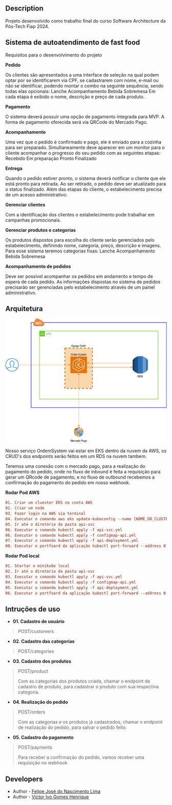## Description

Projeto desenvolvido como trabalho final do curso Software Architecture da Pós-Tech Fiap 2024.

## Sistema de autoatendimento de fast food

Requisitos para o desenvolvimento do projeto

**Pedido**

Os clientes são apresentados a uma interface de seleção na qual podem optar por se identificarem via CPF, se cadastrarem com nome, e-mail ou não se identificar, podendo montar o combo na seguinte sequência, sendo todas elas opcionais: Lanche Acompanhamento Bebida Sobremesa Em cada etapa é exibido o nome, descrição e preço de cada produto.

**Pagamento**

O sistema deverá possuir uma opção de pagamento integrada para MVP. A forma de pagamento oferecida será via QRCode do Mercado Pago.

**Acompanhamento**

Uma vez que o pedido é confirmado e pago, ele é enviado para a cozinha para ser preparado. Simultaneamente deve aparecer em um monitor para o cliente acompanhar o progresso do seu pedido com as seguintes etapas: Recebido Em preparação Pronto Finalizado

**Entrega**

Quando o pedido estiver pronto, o sistema deverá notificar o cliente que ele está pronto para retirada. Ao ser retirado, o pedido deve ser atualizado para o status finalizado. Além das etapas do cliente, o estabelecimento precisa de um acesso administrativo:

**Gerenciar clientes**

Com a identificação dos clientes o estabelecimento pode trabalhar em campanhas promocionais.

**Gerenciar produtos e categorias**

Os produtos dispostos para escolha do cliente serão gerenciados pelo estabelecimento, definindo nome, categoria, preço, descrição e imagens. Para esse sistema teremos categorias fixas: Lanche Acompanhamento Bebida Sobremesa

**Acompanhamento de pedidos**

Deve ser possível acompanhar os pedidos em andamento e tempo de espera de cada pedido. As informações dispostas no sistema de pedidos precisarão ser gerenciadas pelo estabelecimento através de um painel administrativo.

## Arquitetura
![arquitetura](/arquitetura.png)

Nosso serviço OrdemSystem vai estar em EKS dentro da nuvem da AWS, os CRUD's dos endpoints serão feitos em um RDS na nuvem tambem.

Teremos uma conexão com o mercado pago, para a realização do pagamento do pedido, onde no fluxo de inbound é feita a requisição para gerar um QRcode de pagamento, e no fluxo de outbound recebemos a confirmação do pagamento do pedido em nosso webhook.

**Rodar Pod AWS**
```diff
01. Criar um cluester EKS na conta AWS
02. Criar um node
03. Fazer login na AWS via terminal
04. Executar o comando aws eks update-kubeconfig --name [NOME_DO_CLUSTER]
05. Ir até o diretório da pasta api-svc
06. Executar o comando kubectl apply -f api-svc.yml
06. Executar o comando kubectl apply -f configmap-api.yml
07. Executar o comando kubectl apply -f api-deployment.yml
08. Executar o portfoard da aplicação kubectl port-forward --address 0.0.0.0 api-deployment-76c6d54dcf-qrnjc 80:3000
```
**Rodar Pod local**
```diff
01. Startar o minikube local
02. Ir até o diretório da pasta api-svc
03. Executar o comando kubectl apply -f api-svc.yml
04. Executar o comando kubectl apply -f configmap-api.yml
05. Executar o comando kubectl apply -f api-deployment.yml
06. Executar o portfoard da aplicação kubectl port-forward --address 0.0.0.0 api-deployment-76c6d54dcf-qrnjc 80:3000
```
## Intruções de uso

* **01. Cadastro de usuário**
>POST/customers

* **02. Cadastro das categorias**
>POST/categories 

* **03. Cadastro dos produtos**
> POST/product
>
>Com as categorias dos produtos criada, chamar o endpoint de cadastro de produto, para cadastrar o produto com sua respectiva categoria.

* **04. Realização do pedido**
> POST/orders
>
> Com as categorias e os produtos já cadastrados, chamar o endpoint de realização do pedido, para salvar o pedido feito.

* **05. Cadastro do pagamento**
> POST/payments
>
> Para receber a confirmação do pedido, vamos receber uma requisição no webhook
## Developers

- Author - [Felipe José do Nascimento Lima](https://www.linkedin.com/in/felipe-lima-00bb62171/)
- Author - [Victor Ivo Gomes Henrique](https://www.linkedin.com/in/victor-ivo-henrique-68557313a/)
